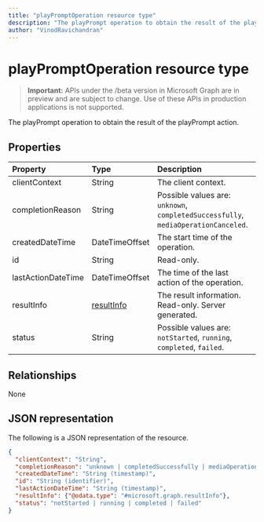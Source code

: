 ```yaml
---
title: "playPromptOperation resource type"
description: "The playPrompt operation to obtain the result of the playPrompt action."
author: "VinodRavichandran"
---
```


# playPromptOperation resource type

> **Important:** APIs under the /beta version in Microsoft Graph are in preview and are subject to change. Use of these APIs in production applications is not supported.

The playPrompt operation to obtain the result of the playPrompt action.

## Properties

| Property            | Type                        | Description|
|:--------------------|:----------------------------|:-----------------------------------------------------------------------------------|
| clientContext       | String                      | The client context.                                                                |
| completionReason    | String                      | Possible values are: `unknown`, `completedSuccessfully`, `mediaOperationCanceled`. |
| createdDateTime     | DateTimeOffset              | The start time of the operation.                                                   |
| id                  | String                      | Read-only.                                                                         |
| lastActionDateTime  | DateTimeOffset              | The time of the last action of the operation.                                      |
| resultInfo          | [resultInfo](resultInfo.md) | The result information. Read-only. Server generated.                               |
| status              | String                      | Possible values are: `notStarted`, `running`, `completed`, `failed`.               |

## Relationships
None

## JSON representation

The following is a JSON representation of the resource.

<!-- {
  "blockType": "resource",
  "optionalProperties": [

  ],
  "@odata.type": "microsoft.graph.playPromptOperation"
}-->
```json
{
  "clientContext": "String",
  "completionReason": "unknown | completedSuccessfully | mediaOperationCanceled",
  "createdDateTime": "String (timestamp)",
  "id": "String (identifier)",
  "lastActionDateTime": "String (timestamp)",
  "resultInfo": {"@odata.type": "#microsoft.graph.resultInfo"},
  "status": "notStarted | running | completed | failed"
}
```

<!-- uuid: 8fcb5dbc-d5aa-4681-8e31-b001d5168d79
2015-10-25 14:57:30 UTC -->
<!-- {
  "type": "#page.annotation",
  "description": "playPromptOperation resource",
  "keywords": "",
  "section": "documentation",
  "tocPath": ""
}-->
